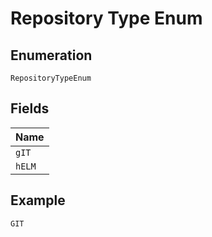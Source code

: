 
# Repository Type Enum

## Enumeration

`RepositoryTypeEnum`

## Fields

| Name |
|  --- |
| `gIT` |
| `hELM` |

## Example

```
GIT
```

